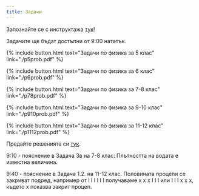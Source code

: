 ```yaml
---
title: Задачи
---
```

Запознайте се с инструктажа [тук](https://burgaschallenge.github.io/%D0%BE%D0%B1%D1%89%D0%B8/2023/06/10/instructions/)!

Задачите ще бъдат достъпни от 9:00 нататък.

{% include button.html text="Задачи по физика за 5 клас" link="./p5prob.pdf" %}

{% include button.html text="Задачи по физика за 6 клас" link="./p6prob.pdf" %}

{% include button.html text="Задачи по физика за 7-8 клас" link="./p78prob.pdf" %}

{% include button.html text="Задачи по физика за 9-10 клас" link="./p910prob.pdf" %}

{% include button.html text="Задачи по физика за 11-12 клас" link="./p1112prob.pdf" %}

Предайте решенията си [тук](../submit/).

9:10 - пояснение в Задача 3в на 7-8 клас: Плътността на водата е известна величина.

9:40 - пояснение в Задача 1.2. на 11-12 клас. Половината процепи се закриват подред, например от I I I I I I получаваме x x x I I I или I I I x x x, където x показва закрит процеп.

<!--
{% include button.html text="Решения по физика за 5 клас" link="./p5sol.pdf" %}

{% include button.html text="Решения по физика за 6 клас" link="./p6sol.pdf" %}

{% include button.html text="Решения по физика за 7-8 клас" link="./p78sol.pdf" %}

{% include button.html text="Решения по физика за 9-10 клас" link="./p910sol.pdf" %}

{% include button.html text="Решения по физика за 11-12 клас" link="./p1112sol.pdf" %}

-->